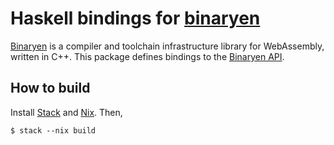 # Haskell bindings for [binaryen][binaryen]

[Binaryen][binaryen] is a compiler and toolchain infrastructure
library for WebAssembly, written in C++. This package defines
bindings to the [Binaryen API][binaryen-api].

[binaryen]: https://github.com/WebAssembly/binaryen
[binaryen-api]: https://github.com/WebAssembly/binaryen/blob/master/src/binaryen-c.h

## How to build

Install [Stack][stack] and [Nix][nix]. Then,

```shell
$ stack --nix build
```

[nix]: https://nixos.org/nix/
[stack]: https://docs.haskellstack.org/en/stable/README/
